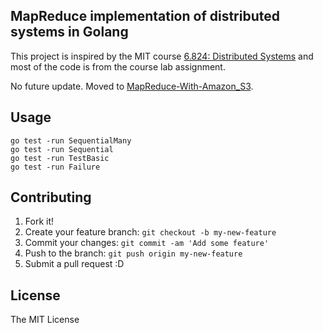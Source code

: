 ## MapReduce implementation of distributed systems in Golang
This project is inspired by the MIT course [6.824: Distributed Systems](https://pdos.csail.mit.edu/6.824/index.html) and most of the code is from the course lab assignment.

No future update. Moved to [MapReduce-With-Amazon_S3](https://github.com/BruceWangNo1/MapReduce-With-Amazon_S3).
## Usage
```
go test -run SequentialMany
go test -run Sequential
go test -run TestBasic
go test -run Failure
```
## Contributing
1. Fork it!
2. Create your feature branch: `git checkout -b my-new-feature`
3. Commit your changes: `git commit -am 'Add some feature'`
4. Push to the branch: `git push origin my-new-feature`
5. Submit a pull request :D

## License
The MIT License